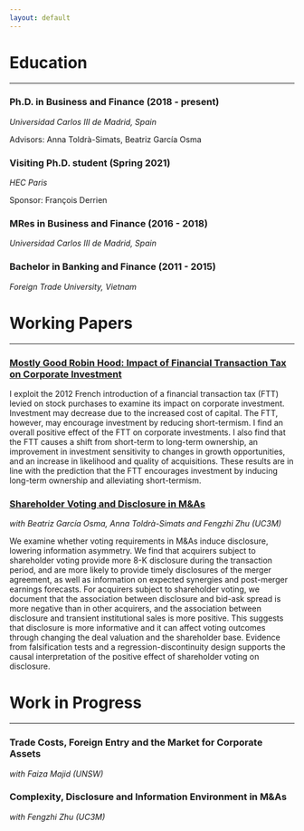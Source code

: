 ```yaml
---
layout: default
---
```


# Education
-------------------------

### Ph.D. in Business and Finance (2018 - present)
*Universidad Carlos III de Madrid, Spain*

Advisors:  Anna Toldrà-Simats, Beatriz García Osma

### Visiting Ph.D. student (Spring 2021)
*HEC Paris*

Sponsor: François Derrien

### MRes in Business and Finance (2016 - 2018)
*Universidad Carlos III de Madrid, Spain*

### Bachelor in Banking and Finance (2011 - 2015)
*Foreign Trade University, Vietnam*


# Working Papers
-------------------------

### [Mostly Good Robin Hood: Impact of Financial Transaction Tax on Corporate Investment](https://drive.google.com/file/d/1xCWChu_hDHoXa-PXiYGFtnhjTuFlNbVD/view?usp=sharing)
I exploit the 2012 French introduction of a financial transaction tax (FTT) levied on stock purchases to examine its impact on corporate investment. Investment may decrease due to the increased cost of capital. The FTT, however, may encourage investment by reducing short-termism. I find an overall positive effect of the FTT on corporate investments. I also find that the FTT causes a shift from short-term to long-term ownership, an improvement in investment sensitivity to changes in growth opportunities, and an increase in likelihood and quality of acquisitions. These results are in line with the prediction that the FTT encourages investment by inducing long-term ownership and alleviating short-termism.

### [Shareholder Voting and Disclosure in M&As](https://drive.google.com/file/d/1HkA2R1nfJ4ziebEW27PHxGMI1-jTiXhI/view?usp=sharing)
*with Beatriz García Osma, Anna Toldrà-Simats and Fengzhi Zhu (UC3M)*

We examine whether voting requirements in M\&As induce disclosure, lowering information asymmetry. We find that acquirers subject to shareholder voting provide more 8-K disclosure during the transaction period, and are more likely to provide timely disclosures of the merger agreement, as well as information on expected synergies and post-merger earnings forecasts. For acquirers subject to shareholder voting, we document that the association between disclosure and bid-ask spread is more negative than in other acquirers, and the association between disclosure and transient institutional sales is more positive. This suggests that disclosure is more informative and it can affect voting outcomes through changing the deal valuation and the shareholder base. Evidence from falsification tests and a regression-discontinuity design supports the causal interpretation of the positive effect of shareholder voting on disclosure.


# Work in Progress
-------------------------
### Trade Costs, Foreign Entry and the Market for Corporate Assets
*with Faiza Majid (UNSW)*

### Complexity, Disclosure and Information Environment in M\&As
*with Fengzhi Zhu (UC3M)*


```


